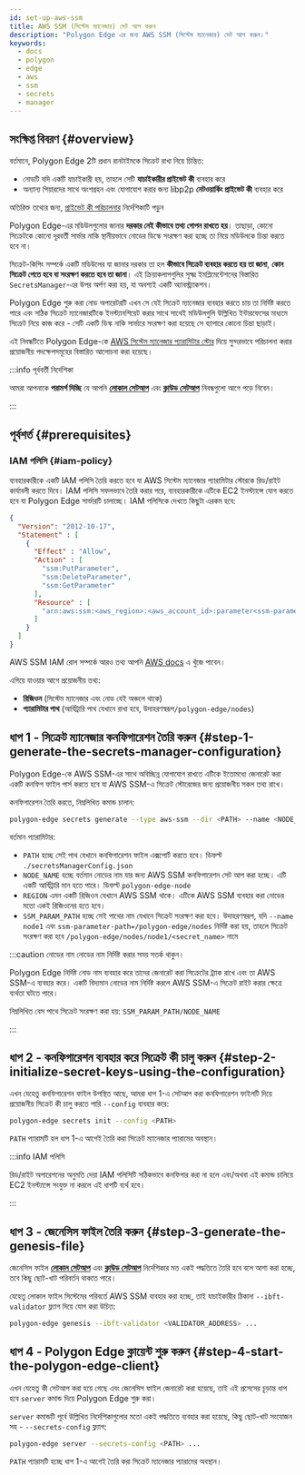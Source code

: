 ```yaml
---
id: set-up-aws-ssm
title: AWS SSM (সিস্টেম ম্যানেজার) সেট আপ করুন
description: "Polygon Edge এর জন্য AWS SSM (সিস্টেম ম্যানেজার) সেট আপ করুন।"
keywords:
  - docs
  - polygon
  - edge
  - aws
  - ssm
  - secrets
  - manager
---
```


## সংক্ষিপ্ত বিবরণ {#overview}

বর্তমানে, Polygon Edge 2টি প্রধান রানটাইমকে সিক্রেট রাখা নিয়ে চিন্তিত:
* নোডটি যদি একটি যাচাইকারী হয়, তাহলে সেটি **যাচাইকারীর প্রাইভেট কী** ব্যবহার করে
* অন্যান্য পিয়ারদের সাথে অংশগ্রহন এবং যোগাযোগ করার জন্য libp2p **নেটওয়ার্কিং প্রাইভেট কী** ব্যবহার করে

অতিরিক্ত তথ্যের জন্য, [প্রাইভেট কী পরিচালনার](/docs/edge/configuration/manage-private-keys) নির্দেশিকাটি পড়ুন

Polygon Edge-এর মডিউলগুলোর জানার **দরকার নেই কীভাবে তথ্য গোপন রাখতে হয়**। তাছাড়া, কোনো সিক্রেটকে কোনো দূরবর্তী সার্ভার নাকি
স্থানীয়ভাবে নোডের ডিস্কে সংরক্ষণ করা হচ্ছে তা নিয়ে মডিউলকে চিন্তা করতে হবে না।

সিক্রেট-কিপিং সম্পর্কে একটি মডিউলের যা জানার দরকার তা হল **কীভাবে সিক্রেট ব্যবহার করতে হয় তা জানা**, **কোন সিক্রেট পেতে হবে
বা সংরক্ষণ করতে হবে তা জানা**। এই ক্রিয়াকলাপগুলির সূক্ষ্ম ইমপ্লিমেন্টেশনের বিস্তারিত `SecretsManager`-এর উপর অর্পণ করা হয়, যা অবশ্যই একটি অ্যাবস্ট্র্যাকশন।

Polygon Edge শুরু করা নোড অপারেটরটি এখন সে যেই সিক্রেট ম্যানেজার ব্যবহার করতে চায় তা নির্দিষ্ট করতে পারে এবং
সঠিক সিক্রেট ম্যানেজারটিকে ইনস্ট্যানশিয়েট করার সাথে সাথেই মডিউলগুলি উল্লিখিত ইন্টারফেসের মাধ্যমে সিক্রেট নিয়ে কাজ করে -
সেটি একটি ডিস্ক নাকি সার্ভারে সংরক্ষণ করা হয়েছে সে ব্যাপারে কোনো চিন্তা ছাড়াই।

এই নিবন্ধটিতে Polygon Edge-কে
[AWS সিস্টেম ম্যানেজার প্যারামিটার স্টোর](https://docs.aws.amazon.com/systems-manager/latest/userguide/systems-manager-parameter-store.html) দিয়ে সুন্দরভাবে পরিচালনা করার প্রয়োজনীয় পদক্ষেপসমূহের বিস্তারিত আলোচনা করা হয়েছে।

:::info পূর্ববর্তী নির্দেশিকা

আমরা আপনাকে **পরামর্শ দিচ্ছি** যে আপনি [**লোকাল সেটআপ**](/docs/edge/get-started/set-up-ibft-locally)
এবং [**ক্লাউড সেটআপ**](/docs/edge/get-started/set-up-ibft-on-the-cloud) নিবন্ধগুলো আগে পড়ে নিবেন।

:::


## পূর্বশর্ত {#prerequisites}
### IAM পলিসি {#iam-policy}
ব্যবহারকারীকে একটি IAM পলিসি তৈরি করতে হবে যা AWS সিস্টেম ম্যানেজার প্যারামিটার স্টোরকে রিড/রাইট কার্যাবলী করতে দিবে। IAM পলিসি সফলভাবে তৈরি করার পরে, ব্যবহারকারীকে এটিকে EC2 ইনস্ট্যান্সে যোগ করতে হবে যা Polygon Edge সার্ভারটি চালাচ্ছে। IAM পলিসিকে দেখতে কিছুটা এরকম হবে:
```json
{
  "Version": "2012-10-17",
  "Statement" : [
    {
      "Effect" : "Allow",
      "Action" : [
        "ssm:PutParameter",
        "ssm:DeleteParameter",
        "ssm:GetParameter"
      ],
      "Resource" : [
        "arn:aws:ssm:<aws_region>:<aws_account_id>:parameter<ssm-parameter-path>*"
      ]
    }
  ]
}
```
AWS SSM IAM রোল সম্পর্কে আরও তথ্য আপনি [AWS docs](https://docs.aws.amazon.com/systems-manager/latest/userguide/setup-instance-profile.html) এ খুঁজে পাবেন।

এগিয়ে যাওয়ার আগে প্রয়োজনীয় তথ্য:
* **রিজিওন** (সিস্টেম ম্যানেজার এবং নোড যেই অঞ্চলে থাকে)
* **প্যারামিটার পাথ** (আর্বিট্রারি পাথ যেখানে রাখা হবে, উদাহরণস্বরূপ`/polygon-edge/nodes`)

## ধাপ 1 - সিক্রেট ম্যানেজার কনফিগারেশন তৈরি করুন {#step-1-generate-the-secrets-manager-configuration}

Polygon Edge-কে AWS SSM-এর সাথে অবিচ্ছিন্ন যোগাযোগ রাখতে এটিকে ইতোমধ্যে জেনারেট করা একটি কনফিগ ফাইল পার্স করতে হবে
যা AWS SSM-এ সিক্রেট স্টোরেজের জন্য প্রয়োজনীয় সকল তথ্য রাখে।

কনফিগারেশন তৈরি করতে, নিম্নলিখিত কমান্ড চালান:

```bash
polygon-edge secrets generate --type aws-ssm --dir <PATH> --name <NODE_NAME> --extra region=<REGION>,ssm-parameter-path=<SSM_PARAM_PATH>
```

বর্তমান প্যারামিটার:
* `PATH` হচ্ছে সেই পাথ যেখানে কনফিগারেশন ফাইল এক্সপোর্ট করতে হবে। ডিফল্ট `./secretsManagerConfig.json`
* `NODE_NAME` হচ্ছে বর্তমান নোডের নাম যার জন্য AWS SSM কনফিগারেশন সেট আপ করা হচ্ছে। এটি একটি আর্বিট্রারি মান হতে পারে। ডিফল্ট `polygon-edge-node`
* `REGION` এমন একটি রিজিওন যেখানে AWS SSM থাকে। এটিকে AWS SSM ব্যবহার করা নোডের মতো একই রিজিওনের হতে হবে।
* `SSM_PARAM_PATH` হচ্ছে সেই পাথের নাম যেখানে সিক্রেট সংরক্ষণ করা হবে। উদাহরণস্বরূপ, যদি `--name node1` এবং `ssm-parameter-path=/polygon-edge/nodes`
নির্দিষ্ট করা হয়, তাহলে সিক্রেট সংরক্ষণ করা হবে `/polygon-edge/nodes/node1/<secret_name>` নামে

:::caution নোডের নাম
নোডের নাম নির্দিষ্ট করার সময় সতর্ক থাকুন।

Polygon Edge নির্দিষ্ট নোড নাম ব্যবহার করে তাদের জেনারেট করা সিক্রেটের ট্র্যাক রাখে এবং তা AWS SSM-এ ব্যবহার করে। একটি বিদ্যমান নোডের নাম নির্দিষ্ট করলে AWS SSM-এ সিক্রেট রাইট করার ক্ষেত্রে ব্যর্থতা ঘটতে পারে।

নিম্নলিখিত বেস পাথে সিক্রেট সংরক্ষণ করা হয়: `SSM_PARAM_PATH/NODE_NAME`

:::

## ধাপ 2 - কনফিগারেশন ব্যবহার করে সিক্রেট কী চালু করুন {#step-2-initialize-secret-keys-using-the-configuration}

এখন যেহেতু কনফিগারেশন ফাইল উপস্থিত আছে, আমরা ধাপ 1-এ সেটআপ করা কনফিগারেশন ফাইলটি দিয়ে প্রয়োজনীয় সিক্রেট কী
চালু করতে পারি `--config` ব্যবহার করে:

```bash
polygon-edge secrets init --config <PATH>
```

`PATH` প্যারামটি হল ধাপ 1-এ আগেই তৈরি করা সিক্রেট ম্যানেজার প্যারামের অবস্থান।

:::info IAM পলিসি

রিড/রাইট অপারেশনের অনুমতি দেয়া IAM পলিসিটি সঠিকভাবে কনফিগার করা না হলে এবং/অথবা এই কমান্ড চালিয়ে EC2 ইনস্ট্যান্সে সংযুক্ত না করলে এই ধাপটি ব্যর্থ হবে।

:::

## ধাপ 3 - জেনেসিস ফাইল তৈরি করুন {#step-3-generate-the-genesis-file}

জেনেসিস ফাইল [**লোকাল সেটআপ**](/docs/edge/get-started/set-up-ibft-locally)
এবং [**ক্লাউড সেটআপ**](/docs/edge/get-started/set-up-ibft-on-the-cloud) নির্দেশিকার মত একই পদ্ধতিতে তৈরি হবে বলে আশা করা হচ্ছে, তবে কিছু ছোট-খাট পরিবর্তন থাকতে পারে।

যেহেতু লোকাল ফাইল সিস্টেমের পরিবর্তে AWS SSM ব্যবহার করা হচ্ছে, তাই যাচাইকারীর ঠিকানা `--ibft-validator` ফ্ল্যাগ দিয়ে যোগ করা উচিত:
```bash
polygon-edge genesis --ibft-validator <VALIDATOR_ADDRESS> ...
```

## ধাপ 4 - Polygon Edge ক্লায়েন্ট শুরু করুন {#step-4-start-the-polygon-edge-client}

এখন যেহেতু কী সেটআপ করা হয়ে গেছে এবং জেনেসিস ফাইল জেনারেট করা হয়েছে, তাই এই প্রসেসের চূড়ান্ত ধাপ হবে
`server` কমান্ড দিয়ে Polygon Edge শুরু করা।

`server` কমান্ডটি পূর্বে উল্লিখিত নির্দেশিকাগুলোর মতো একই পদ্ধতিতে ব্যবহার করা হয়েছে, কিছু ছোট-খাট সংযোজন সহ - `--secrets-config` ফ্ল্যাগ:
```bash
polygon-edge server --secrets-config <PATH> ...
```

`PATH` প্যারামটি হচ্ছে ধাপ 1-এ আগেই তৈরি করা সিক্রেট ম্যানেজার প্যারামের অবস্থান।